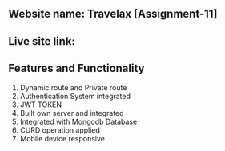 ## Website name: Travelax [Assignment-11]
## Live site link: 

## Features and Functionality
1. Dynamic route and Private route
2. Authentication System integrated 
3. JWT TOKEN
4. Built own server and integrated
5. Integrated with Mongodb Database
6. CURD operation applied
7. Mobile device responsive

